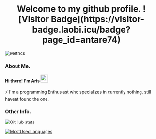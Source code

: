 <h1 align="center">Welcome to my github profile. ![Visitor Badge](https://visitor-badge.laobi.icu/badge?page_id=antare74) </h1>

![Metrics](https://metrics.lecoq.io/antare74?template=classic&achievements=1&stackoverflow=1&introduction=1&base.indepth=false&base.hireable=false&achievements.threshold=C&achievements.secrets=true&achievements.display=compact&achievements.limit=0&introduction.title=true&stackoverflow.user=11778624&stackoverflow.sections=answers-top%2C%20questions-recent&stackoverflow.limit=2&stackoverflow.lines=3&stackoverflow.lines.snippet=2&config.timezone=Asia%2FJakarta)

### About Me.
#### Hi there! I'm Aris <img src="https://media.giphy.com/media/hvRJCLFzcasrR4ia7z/giphy.gif" width="25px" height="25px">
⚡ I'm a programming Enthusiast who specializes in currently nothing, still havent found the one.

### Other Info. 
![GitHub stats](https://github-readme-stats.vercel.app/api?username=Antare74)

[![MostUsedLanguages](https://github-readme-stats.vercel.app/api/top-langs/?username=mystique09&layout=compact&langs_count=20)](https://github.com/antare74/antare74)
